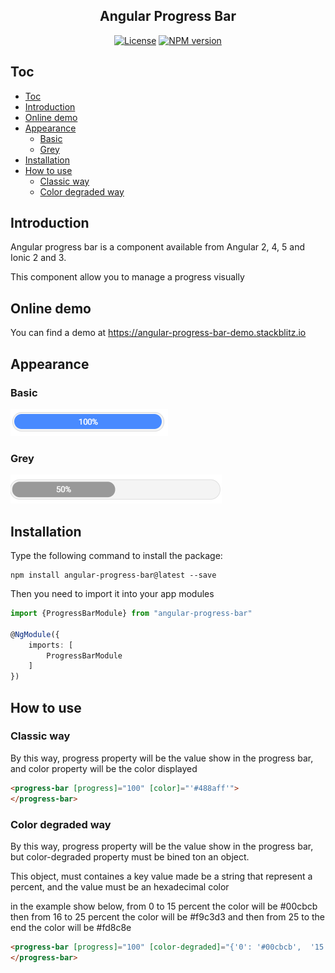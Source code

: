 <p align="center">
  <h2 align="center"> Angular Progress Bar</h2>
</p>
<p align="center">
  <a href="https://opensource.org/licenses/MIT"><img src="https://img.shields.io/badge/License-MIT-yellow.svg" alt="License"></a>
  <a href="https://www.npmjs.com/package/angular-progress-bar"><img src="https://badge.fury.io/js/angular-progress-bar.svg?style=flat-square" alt="NPM version"></a>
</p> 

## Toc
- [Toc](#toc)
- [Introduction](#introduction)
- [Online demo](#online-demo)
- [Appearance](#appearance)
  - [Basic](#basic)
  - [Grey](#grey)
- [Installation](#installation)
- [How to use](#how-to-use)
  - [Classic way](#classic-way)
  - [Color degraded way](#color-degraded-way)

## Introduction ##

Angular progress bar is a component available from Angular 2, 4, 5 and Ionic 2 and 3.

This component allow you to manage a progress visually

## Online demo ##

You can find a demo at https://angular-progress-bar-demo.stackblitz.io
## Appearance ##

### Basic ###
  <img src="./assets/angular-progress-bar.png?raw=true" alt="Appearence">

### Grey ###
  <img src="./assets/angular-progress-bar-50.PNG?raw=true" alt="Appearence">
  
## Installation ##

Type the following command to install the package:
    
```shell
npm install angular-progress-bar@latest --save
```
    
Then you need to import it into your app modules

```typescript
import {ProgressBarModule} from "angular-progress-bar"

@NgModule({
    imports: [
        ProgressBarModule
    ]
})
```
          

## How to use ##

### Classic way ###

By this way, progress property will be the value show in the progress bar, and color property will be the color displayed
  
```html
<progress-bar [progress]="100" [color]="'#488aff'">
</progress-bar>
```

### Color degraded way ###

By this way, progress property will be the value show in the progress bar, but color-degraded property must be bined ton an object.

This object, must containes a key value made be a string that represent a percent, and the value must be an hexadecimal color

in the example show below, from 0 to 15 percent the color will be #00cbcb then from 16 to 25 percent the color will be #f9c3d3 and then from 25 to the end the color will be #fd8c8e

```html
<progress-bar [progress]="100" [color-degraded]="{'0': '#00cbcb',  '15': '#f9c3d3', '25': '#fd8c8e'}">
</progress-bar>
  ```
